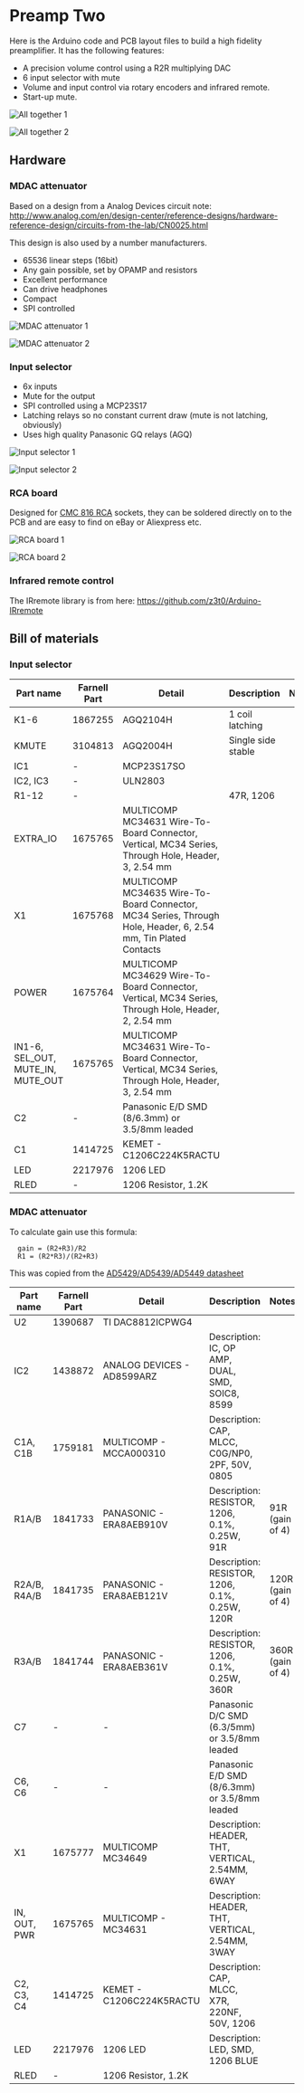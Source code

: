 # Preamp Two

Here is the Arduino code and PCB layout files to build a high fidelity preamplifier. It has the following features:

  * A precision volume control using a R2R multiplying DAC
  * 6 input selector with mute
  * Volume and input control via rotary encoders and infrared remote.
  * Start-up mute.

![All together 1](../master/images/all-together-1.jpg?raw=true)

![All together 2](../master/images/all-together-2.jpg?raw=true)

## Hardware

### MDAC attenuator

Based on a design from a Analog Devices circuit note: http://www.analog.com/en/design-center/reference-designs/hardware-reference-design/circuits-from-the-lab/CN0025.html

This design is also used by a number manufacturers.

  * 65536 linear steps (16bit)
  * Any gain possible, set by OPAMP and resistors
  * Excellent performance
  * Can drive headphones
  * Compact
  * SPI controlled

![MDAC attenuator 1](../master/images/mdac-attenuator-1.jpg?raw=true)

![MDAC attenuator 2](../master/images/mdac-attenuator-2.jpg?raw=true)

### Input selector

  * 6x inputs
  * Mute for the output
  * SPI controlled using a MCP23S17
  * Latching relays so no constant current draw (mute is not latching, obviously)
  * Uses high quality Panasonic GQ relays (AGQ)

![Input selector 1](../master/images/input-selector-1.jpg?raw=true)

![Input selector 2](../master/images/input-selector-2.jpg?raw=true)

### RCA board

Designed for [CMC 816 RCA](http://www.audio-cmc.com/rca-jacks/rca-jacks-p_29.html) sockets, they can be soldered directly on to the PCB and are easy to find on eBay or Aliexpress etc.

![RCA board 1](../master/images/rca-board-1.jpg?raw=true)

![RCA board 2](../master/images/rca-board-2.jpg?raw=true)

### Infrared remote control

The IRremote library is from here:
https://github.com/z3t0/Arduino-IRremote

## Bill of materials

### Input selector

| Part name                         | Farnell Part | Detail                                                                                                        | Description        | Notes | Quantity |
|-----------------------------------|--------------|---------------------------------------------------------------------------------------------------------------|--------------------|-------|----------|
| K1-6                              | 1867255      | AGQ2104H                                                                                                      | 1 coil latching    |       | 6        |
| KMUTE                             | 3104813      | AGQ2004H                                                                                                      | Single side stable |       | 1        |
| IC1                               | -            | MCP23S17SO                                                                                                    |                    |       | 1        |
| IC2, IC3                          | -            | ULN2803                                                                                                       |                    |       | 2        |
| R1-12                             | -            |                                                                                                               | 47R, 1206          |       | 12       |
| EXTRA_IO                          | 1675765      | MULTICOMP MC34631 Wire-To-Board Connector, Vertical, MC34 Series, Through Hole, Header, 3, 2.54 mm            |                    |       | 1        |
| X1                                | 1675768      | MULTICOMP MC34635 Wire-To-Board Connector, MC34 Series, Through Hole, Header, 6, 2.54 mm, Tin Plated Contacts |                    |       | 1        |
| POWER                             | 1675764      | MULTICOMP MC34629 Wire-To-Board Connector, Vertical, MC34 Series, Through Hole, Header, 2, 2.54 mm            |                    |       | 1        |
| IN1-6, SEL_OUT, MUTE_IN, MUTE_OUT | 1675765      | MULTICOMP MC34631 Wire-To-Board Connector, Vertical, MC34 Series, Through Hole, Header, 3, 2.54 mm            |                    |       | 9        |
| C2                                | -            | Panasonic E/D SMD (8/6.3mm) or 3.5/8mm leaded                                                                 |                    |       | 1        |
| C1                                | 1414725      | KEMET - C1206C224K5RACTU                                                                                      |                    |       | 1        |
| LED                               | 2217976      | 1206 LED                                                                                                      |                    |       | 1        |
| RLED                              | -            | 1206 Resistor, 1.2K                                                                                           |                    |       | 1        |

### MDAC attenuator

To calculate gain use this formula:

      gain = (R2+R3)/R2
      R1 = (R2*R3)/(R2+R3)

This was copied from the [AD5429/AD5439/AD5449 datasheet](http://www.analog.com/media/en/technical-documentation/data-sheets/AD5429_5439_5449.pdf)

| Part name    | Farnell Part | Detail                     | Description                                      | Notes            | Quantity |
|--------------|--------------|----------------------------|--------------------------------------------------|------------------|----------|
| U2           | 1390687      | TI DAC8812ICPWG4           |                                                  |                  | 1        |
| IC2          | 1438872      | ANALOG DEVICES - AD8599ARZ | Description: IC, OP AMP, DUAL, SMD, SOIC8, 8599  |                  | 1        |
| C1A, C1B     | 1759181      | MULTICOMP - MCCA000310     | Description: CAP, MLCC, C0G/NP0, 2PF, 50V, 0805  |                  | 2        |
| R1A/B        | 1841733      | PANASONIC - ERA8AEB910V    | Description: RESISTOR, 1206, 0.1%, 0.25W, 91R    | 91R (gain of 4)  | 2        |
| R2A/B, R4A/B | 1841735      | PANASONIC - ERA8AEB121V    | Description: RESISTOR, 1206, 0.1%, 0.25W, 120R   | 120R (gain of 4) | 4        |
| R3A/B        | 1841744      | PANASONIC - ERA8AEB361V    | Description: RESISTOR, 1206, 0.1%, 0.25W, 360R   | 360R (gain of 4) | 2        |
| C7           | -            | -                          | Panasonic D/C SMD (6.3/5mm) or 3.5/8mm leaded    |                  | 1        |
| C6, C6       | -            | -                          | Panasonic E/D SMD (8/6.3mm) or 3.5/8mm leaded    |                  | 2        |
| X1           | 1675777      | MULTICOMP MC34649          | Description: HEADER, THT, VERTICAL, 2.54MM, 6WAY |                  | 1        |
| IN, OUT, PWR | 1675765      | MULTICOMP - MC34631        | Description: HEADER, THT, VERTICAL, 2.54MM, 3WAY |                  | 3        |
| C2, C3, C4   | 1414725      | KEMET - C1206C224K5RACTU   | Description: CAP, MLCC, X7R, 220NF, 50V, 1206    |                  | 3        |
| LED          | 2217976      | 1206 LED                   | Description: LED, SMD, 1206 BLUE                 |                  | 1        |
| RLED         | -            | 1206 Resistor, 1.2K        |                                                  |                  | 1        |
